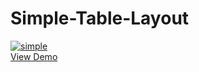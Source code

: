 # Simple-Table-Layout
<a href="https://elated-aryabhata-56a8d5.netlify.com"><img src="https://preview.ibb.co/bxBjjp/simple.png" alt="simple" border="0"></a>
<br /><a target='_blank' href='https://elated-aryabhata-56a8d5.netlify.com'>View Demo</a><br />
